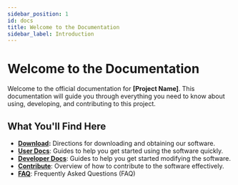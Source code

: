 ```yaml
---
sidebar_position: 1
id: docs
title: Welcome to the Documentation
sidebar_label: Introduction
---
```


# Welcome to the Documentation

Welcome to the official documentation for **[Project Name]**. This documentation will guide you through everything you need to know about using, developing, and contributing to this project.

## What You'll Find Here

- **[Download](download):** Directions for downloading and obtaining our software.
- **[User Docs](user)**: Guides to help you get started using the software quickly.
- **[Developer Docs](developer)**: Guides to help you get started modifying the software.
- **[Contribute](contributing)**: Overview of how to contribute to the software effectively.
- **[FAQ](faqs)**: Frequently Asked Questions (FAQ)